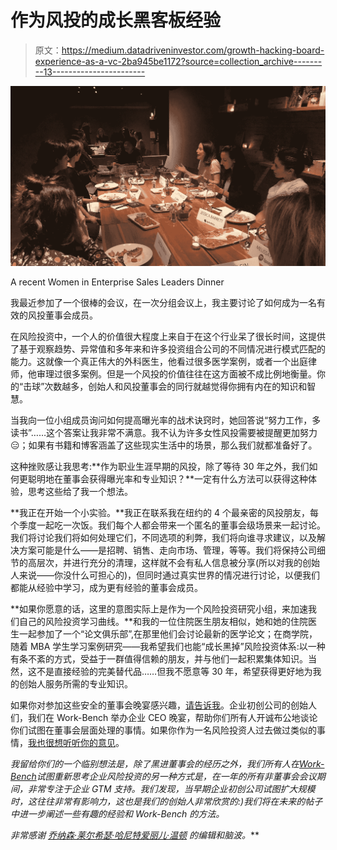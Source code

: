 # 作为风投的成长黑客板经验

> 原文：<https://medium.datadriveninvestor.com/growth-hacking-board-experience-as-a-vc-2ba945be1172?source=collection_archive---------13----------------------->

![](img/5a0131ea73410ac8d220f7d17f1a431c.png)

A recent Women in Enterprise Sales Leaders Dinner

我最近参加了一个很棒的会议，在一次分组会议上，我主要讨论了如何成为一名有效的风投董事会成员。

在风险投资中，一个人的价值很大程度上来自于在这个行业呆了很长时间，这提供了基于观察趋势、异常值和多年来和许多投资组合公司的不同情况进行模式匹配的能力。这就像一个真正伟大的外科医生，他看过很多医学案例，或者一个出庭律师，他审理过很多案例。但是一个风投的价值往往在这方面被不成比例地衡量。你的“击球”次数越多，创始人和风投董事会的同行就越觉得你拥有内在的知识和智慧。

当我向一位小组成员询问如何提高曝光率的战术诀窍时，她回答说“努力工作，多读书”……这个答案让我非常不满意。我不认为许多女性风投需要被提醒更加努力😑；如果有书籍和博客涵盖了这些现实生活中的场景，那么我们就都准备好了。

这种挫败感让我思考:**作为职业生涯早期的风投，除了等待 30 年之外，我们如何更聪明地在董事会获得曝光率和专业知识？**一定有什么方法可以获得这种体验，思考这些给了我一个想法。

**我正在开始一个小实验。**我正在联系我在纽约的 4 个最亲密的风投朋友，每个季度一起吃一次饭。我们每个人都会带来一个匿名的董事会级场景来一起讨论。我们将讨论我们将如何处理它们，不同选项的利弊，我们将向谁寻求建议，以及解决方案可能是什么——是招聘、销售、走向市场、管理，等等。我们将保持公司细节的高层次，并进行充分的清理，这样就不会有私人信息被分享(所以对我的创始人来说——你没什么可担心的)，但同时通过真实世界的情况进行讨论，以便我们都能从经验中学习，成为更有经验的董事会成员。

**如果你愿意的话，这里的意图实际上是作为一个风险投资研究小组，来加速我们自己的风险投资学习曲线。**和我的一位住院医生朋友相似，她和她的住院医生一起参加了一个“论文俱乐部”,在那里他们会讨论最新的医学论文；在商学院，随着 MBA 学生学习案例研究——我希望我们也能“成长黑掉”风险投资体系:以一种有条不紊的方式，受益于一群值得信赖的朋友，并与他们一起积累集体知识。当然，这不是直接经验的完美替代品……但我不愿意等 30 年，希望获得更好地为我的创始人服务所需的专业知识。

如果你对参加这些安全的董事会晚宴感兴趣，[请告诉我](mailto:jess@work-bench.com)。企业初创公司的创始人们，我们在 Work-Bench 举办企业 CEO 晚宴，帮助你们所有人开诚布公地谈论你们试图在董事会层面处理的事情。如果你作为一名风险投资人过去做过类似的事情，[我也很想听听你的意见](mailto:jess@work-bench.com)。

*我留给你们的一个临别想法是，除了黑进董事会的经历之外，我们所有人在*[*Work-Bench*](http://www.work-bennch.com)*试图重新思考企业风险投资的另一种方式是，在一年的所有非董事会会议期间，非常专注于企业 GTM 支持。我们发现，当早期企业初创公司试图扩大规模时，这往往非常有影响力，这也是我们的创始人非常欣赏的:)我们将在未来的帖子中进一步阐述一些有趣的经验和 Work-Bench 的方法。*

*非常感谢* [*乔纳森·莱尔*](https://twitter.com/@fendien)*[*希瑟·哈尼特*](https://twitter.com/heatherhartnett?lang=en)*[*爱丽儿·温顿*](https://twitter.com/arielrwinton?lang=en) *的编辑和脑波。***